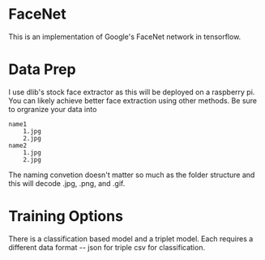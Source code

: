# FaceNet 
This is an implementation of Google's FaceNet  network in tensorflow. 

# Data Prep
I use dlib's stock face extractor as this will be deployed on a raspberry pi. You can
likely achieve better face extraction using other methods. Be sure to orgranize 
your data into 
    
    name1
        1.jpg
        2.jpg
    name2
        1.jpg
        2.jpg
        
The naming convetion doesn't matter so much as the folder structure and this 
will decode .jpg, .png, and .gif.

# Training Options
There is a classification based model and a triplet model. Each requires a different data format -- json for triple csv for
classification.